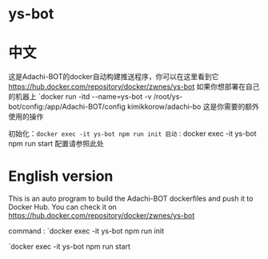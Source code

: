 # ys-bot
# 中文
这是Adachi-BOT的docker自动构建推送程序，你可以在这里看到它 
https://hub.docker.com/repository/docker/zwnes/ys-bot
如果你想部署在自己的机器上
`docker run -itd --name=ys-bot -v /root/ys-bot/config:/app/Adachi-BOT/config kimikkorow/adachi-bo
这是你需要的额外使用的操作

初始化：`docker exec -it ys-bot npm run init
启动：`docker exec -it ys-bot npm run start
配置请参照此处
# English version
This is an auto program to build the Adachi-BOT dockerfiles and push it to Docker Hub.
You can check it on  https://hub.docker.com/repository/docker/zwnes/ys-bot

command :
`docker exec -it ys-bot npm run init

`docker exec -it ys-bot npm run start
